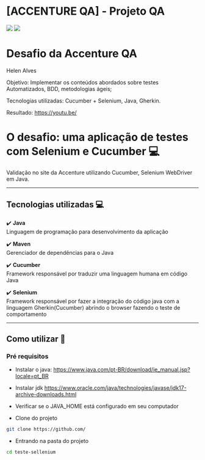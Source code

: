 # [ACCENTURE QA] - Projeto QA

![](https://img.shields.io/badge/cucumber-v.7.18.0-yellow.svg)
![](https://img.shields.io/badge/selenium-v.4.22.0-green.svg)


# Desafio da Accenture QA

Helen Alves

Objetivo: Implementar os conteúdos abordados sobre testes Automatizados, BDD, metodologias ágeis;

Tecnologias utilizadas: Cucumber + Selenium, Java, Gherkin.

Resultado: https://youtu.be/


# O desafio: uma aplicação de testes com Selenium e Cucumber :computer:
Validação no site da Accenture utilizando Cucumber, Selenium WebDriver em Java.

[//]: # (- [x] Caso de teste 1)

[//]: # ( >*Acessar o site da Tricentis e preencher todos os campos da aba Enter Vehicle Data. <br>*)

[//]: # ( <br>)

[//]: # ( )
[//]: # (  **Cenário**: Peencher campos da aba Enter Vehicle Data <br>)

[//]: # (	Quando acesso o site da Tricentis: "http://sampleapp.tricentis.com/101/app.php"<br>)

[//]: # (	Dado que clico em Automobile <br>)

[//]: # (	E clico na opcao Make: Audi <br>)

[//]: # (	E preencho o campo Engine Performance [kW]: "22" <br>)

[//]: # (	E informo a Date of Manufacture: "07/23/2019" <br>)

[//]: # (	E clico na opcao Number of Seats 5	<br>)

[//]: # (	E clico na opcao Fuel Type: Eletric Power <br>)

[//]: # (	E informo a List Price [$]: "100000" <br>)

[//]: # (	E informo a License Plate Number: "ABC 123" <br>)

[//]: # (	E informo a Annual Mileage [mi]: "1500" <br>)

[//]: # (	Entao devo clicar em Next <br>)

[//]: # (  )
[//]: # ()
[//]: # (- [x] Caso de teste 2)

[//]: # ( >*Preencher todos os campos da aba Enter Insurant Data. <br>*)

[//]: # ( <br>)

[//]: # ( )
[//]: # (  **Cenário**: Peencher campos da aba Enter Insurant Data <br>)

[//]: # (	Dado que digito First Name "Carlos" <br>)

[//]: # (	E que digito Last Name "Silva" <br> )

[//]: # (	E preencho o campo Date of Birth "07/23/1992" <br>)

[//]: # (	E informo o Gender: Male <br>)

[//]: # (	E preencho o campo Street Address "Av. A"  <br>)

[//]: # (	E seleciono a opcao: Brasil  <br>)

[//]: # (	E preencho o campo Zip Code "12345678"  <br>)

[//]: # (	E preencho a City "São Paulo"  <br>)

[//]: # (	E que clico na opcao Occupation: Employee  <br>)

[//]: # (	E informo os Hoobies  <br>)

[//]: # (	E preencho o Website: "www.carlosweb.com.br"  <br>)

[//]: # (	Entao clico em Next  <br>)

[//]: # (  )
[//]: # (  )
[//]: # (- [x] Caso de teste 3)

[//]: # ( >*Preencher todos os campos da aba Enter Product Data. <br>*)

[//]: # ( <br>)

[//]: # ( )
[//]: # (  **Cenário**: Peencher campos da aba Enter Product Data <br>)

[//]: # (	Dado que informo o Start Date: "07/23/2021" <br>)

[//]: # (	E que clico na opcao Insurance Sum [$] 35.000.000,00 <br>)

[//]: # (	E que clico na opcao Merit Rating: Super Bonus <br>)

[//]: # (	E que clico na opcao Damage Insurance: Full Coverage <br>)

[//]: # (	E informo o Optional Products: Euro Protection <br>)

[//]: # (	E que clico na opcao Courtesy Car: Yes <br>)

[//]: # (	Entao clicar no Next <br>)

[//]: # ()
[//]: # ()
[//]: # (- [x] Caso de teste 4)

[//]: # ( >*Preencher todos os campos da aba Select Price Option.<br>*)

[//]: # ( <br>)

[//]: # ( )
[//]: # (  **Cenário** Peencher campos da aba Select Price Option  <br>)

[//]: # (	Dado que seleciono a opcao de preco  <br>)

[//]: # (	Entao clico no botao Next  <br>)

[//]: # (  )
[//]: # (  )
[//]: # (  - [x] Caso de teste 5  )

[//]: # (  >*Preencher todos os campos da aba Select Send Quote.<br>*)

[//]: # ( <br>)

[//]: # ( )
[//]: # (  **Cenário** Peencher campos da aba Select Price Option <br>)

[//]: # (	Dado que informo o E-mail: "c@gamil.com" <br>)

[//]: # (	E preencho o campo Phone: "12345678" <br>)

[//]: # (	E preencho o campo Username: "Carlos"	 <br>)

[//]: # (	E preencho o campo Password: "CARLOS1234*carlos" <br>)

[//]: # (	E confirmo o campo Password: "CARLOS1234*carlos"	 <br>)

[//]: # (	Entao devo clicar em Send <br>)

[//]: # (  E verificar a mensagem: "Sending e-mail success!" <br>)

--------------------------------------------------------------------

## Tecnologias utilizadas :computer:

:heavy_check_mark: <b>Java</b><br>
Linguagem de programação para desenvolvimento da aplicação<br>

:heavy_check_mark: <b>Maven</b><br>
Gerenciador de dependências para o Java<br>

:heavy_check_mark: <b>Cucumber</b><br>
Framework responsável por traduzir uma linguagem humana em código Java<br>

:heavy_check_mark: <b>Selenium</b><br>
Framework responsável por fazer a integração do código java com a linguagem Gherkin(Cucumber) abrindo o browser fazendo o teste de comportamento<br>

--------------------------------------------------------------------
## Como utilizar :bookmark_tabs:

### Pré requisitos

- Instalar o java:
https://www.java.com/pt-BR/download/ie_manual.jsp?locale=pt_BR

- Instalar jdk
https://www.oracle.com/java/technologies/javase/jdk17-archive-downloads.html

- Verificar se o JAVA_HOME está configurado em seu computador

- Clone do projeto

```bash
git clone https://github.com/
 ```

- Entrando na pasta do projeto
 ```bash
cd teste-sellenium
 ```





